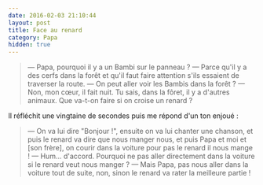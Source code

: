 ```yaml
---
date: 2016-02-03 21:10:44
layout: post
title: Face au renard
category: Papa
hidden: true
---
```


> — Papa, pourquoi il y a un Bambi sur le panneau ?
> — Parce qu'il y a des cerfs dans la forêt et qu'il faut faire attention s'ils essaient de traverser la route.
> — On peut aller voir les Bambis dans la forêt ?
> — Non, mon cœur, il fait nuit. Tu sais, dans la fôret, il y a d'autres animaux. Que va-t-on faire si on croise un renard ?

<!-- more -->

Il réfléchit une vingtaine de secondes puis me répond d'un ton enjoué :

> — On va lui dire "Bonjour !", ensuite on va lui chanter une chanson, et puis le renard va dire que nous manger nous, et puis Papa et moi et [son frère], on courir dans la voiture pour pas le renard il nous mange !
> — Hum… d'accord. Pourquoi ne pas aller directement dans la voiture si le renard veut nous manger ?
> — Mais Papa, pas nous aller dans la voiture tout de suite, non, sinon le renard va rater la meilleure partie !
